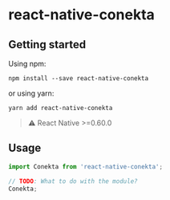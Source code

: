# react-native-conekta

## Getting started

Using npm:

```shell
npm install --save react-native-conekta
```

or using yarn:

```shell
yarn add react-native-conekta
```

> ⚠️ React Native >=0.60.0

## Usage
```javascript
import Conekta from 'react-native-conekta';

// TODO: What to do with the module?
Conekta;
```
